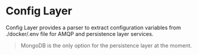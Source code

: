 # Config Layer

Config Layer provides a parser to extract configuration variables from ./docker/.env file for AMQP and 
persistence layer services.

> MongoDB is the only option for the persistence layer at the moment.